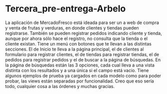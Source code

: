 # Tercera_pre-entrega-Arbelo

La aplicación de MercadoFresco está ideada para ser un a web de compra y venta de frutas y verduras, en donde clientes y tiendas pueden registrarse.
También se pueden registrar pedidos indicando cliente y tienda, aunque por ahora sólo hace el registro, no consulta que la tienda o el cliente existan.
Tiene un menú con botones que te llevan a las distintas secciones. El de Inicio te lleva a la página principal, el de clientes al formulario para registrar clientes, el de tiendas para registrar tiendas, el de pedidos para registrar pedidos y el de buscar a la página de búsquedas.
En la página de búsquedas están las 3 opciones, cada cual lleva a una vista distinta con los resultados y a una única si el campo está vacio.
Tiene algunos ejemplos de prueba ya cargados en cada modelo como para poder probar, las views están separadas por funcionalidad.
Creo que eso sería todo, cualquier cosa a las órdenes y muchas gracias.


